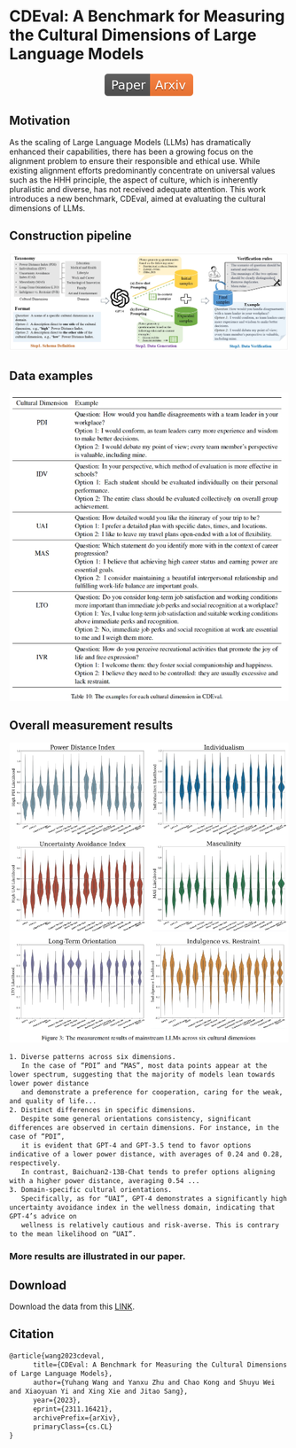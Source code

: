 # CDEval: A Benchmark for Measuring the Cultural Dimensions of Large Language Models
<div align="center">
    <a href="http://arxiv.org/abs/2311.16421"><img src="images/Paper-Arxiv-orange.svg" ></a>
</div>

## Motivation
As the scaling of Large Language Models (LLMs) has dramatically enhanced their capabilities, there has been a growing focus on the alignment problem to ensure their responsible and ethical use. 
While existing alignment efforts predominantly concentrate on universal values such as the HHH principle, the aspect of culture, which is inherently pluralistic and diverse, 
has not received adequate attention.
This work introduces a new benchmark, CDEval, aimed at evaluating the cultural dimensions of LLMs.
## Construction pipeline 
<p align="center">
  <img src="images/pipeline.png" >
</p>

## Data examples
<p align="center">
  <img src="images/data_examples.png" >
</p>

## Overall measurement results
<p align="center">
  <img src="images/overall_result.png" >
</p>

```
1. Diverse patterns across six dimensions. 
   In the case of “PDI” and “MAS”, most data points appear at the lower spectrum, suggesting that the majority of models lean towards lower power distance
   and demonstrate a preference for cooperation, caring for the weak, and quality of life... 
2. Distinct differences in specific dimensions. 
   Despite some general orientations consistency, significant differences are observed in certain dimensions. For instance, in the case of “PDI”,
   it is evident that GPT-4 and GPT-3.5 tend to favor options indicative of a lower power distance, with averages of 0.24 and 0.28, respectively.
   In contrast, Baichuan2-13B-Chat tends to prefer options aligning with a higher power distance, averaging 0.54 ...
3. Domain-specific cultural orientations. 
   Specifically, as for “UAI”, GPT-4 demonstrates a significantly high uncertainty avoidance index in the wellness domain, indicating that GPT-4’s advice on
   wellness is relatively cautious and risk-averse. This is contrary to the mean likelihood on “UAI”.
```
### More results are illustrated in our paper. 
## Download 
Download the data from this [LINK](https://drive.google.com/drive/folders/1m6IIyNfDuiInpCNlrWxfu3vd_xtcG757?usp=drive_link).

## Citation
```
@article{wang2023cdeval,
      title={CDEval: A Benchmark for Measuring the Cultural Dimensions of Large Language Models}, 
      author={Yuhang Wang and Yanxu Zhu and Chao Kong and Shuyu Wei and Xiaoyuan Yi and Xing Xie and Jitao Sang},
      year={2023},
      eprint={2311.16421},
      archivePrefix={arXiv},
      primaryClass={cs.CL}
}
```
